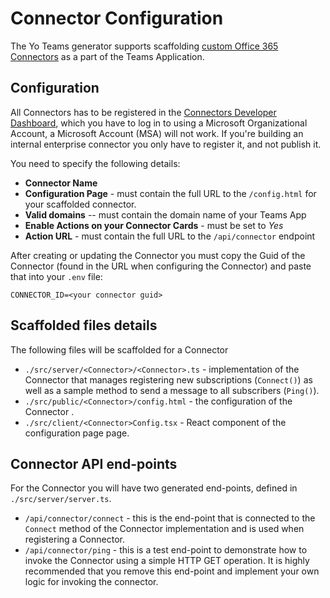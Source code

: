 # Connector Configuration

The Yo Teams generator supports scaffolding [custom Office 365 Connectors](https://docs.microsoft.com/en-us/microsoftteams/platform/webhooks-and-connectors/how-to/connectors-creating) as a part of the Teams Application.

## Configuration 

All Connectors has to be registered in the [Connectors Developer Dashboard](https://aka.ms/connectorsdashboard), which you have to log in to using a Microsoft Organizational Account, a Microsoft Account (MSA) will not work. If you're building an internal enterprise connector you only have to register it, and not publish it.

You need to specify the following details:

- **Connector Name**
- **Configuration Page** - must contain the full URL to the `/config.html` for your scaffolded connector.
- **Valid domains** --  must contain the domain name of your Teams App
- **Enable Actions on your Connector Cards** - must be set to *Yes*
- **Action URL** - must contain the full URL to the `/api/connector` endpoint

After creating or updating the Connector you must copy the Guid of the Connector (found in the URL when configuring the Connector) and paste that into your `.env` file:

```
CONNECTOR_ID=<your connector guid>
```

## Scaffolded files details

The following files will be scaffolded for a Connector

* `./src/server/<Connector>/<Connector>.ts` - implementation of the Connector that manages registering new subscriptions (`Connect()`) as well as a sample method to send a message to all subscribers (`Ping()`).
* `./src/public/<Connector>/config.html` - the configuration of the Connector .
* `./src/client/<Connector>Config.tsx` - React component of the configuration page page.

## Connector API end-points

For the Connector you will have two generated end-points, defined in `./src/server/server.ts`.

* `/api/connector/connect` - this is the end-point that is connected to the `Connect` method of the Connector implementation and is used when registering a Connector. 
* `/api/connector/ping` - this is a test end-point to demonstrate how to invoke the Connector using a simple HTTP GET operation. It is highly recommended that you remove this end-point and implement your own logic for invoking the connector.
